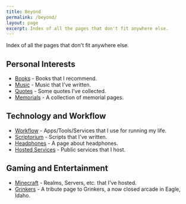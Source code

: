 ```yaml
---
title: Beyond  
permalink: /beyond/  
layout: page  
excerpt: Index of all the pages that don't fit anywhere else.
---
```


Index of all the pages that don't fit anywhere else.

## Personal Interests

- [Books](/books/) - Books that I recommend.
- [Music](/music/) - Music that I've written.
- [Quotes](/quotes/) - Some quotes I've collected.
- [Memorials](/memorial/) - A collection of memorial pages.

## Technology and Workflow

- [Workflow](/workflow/) - Apps/Tools/Services that I use for running my life.
- [Scriptorium](/scriptorium/) - Scripts that I've written.
- [Headphones](/headphones/) - A page about headphones.
- [Hosted Services](/services/) - Public services that I host.

## Gaming and Entertainment

- [Minecraft](/minecraft/) - Realms, Servers, etc. that I've hosted.
- [Grinkers](/grinkers/) - A tribute page to Grinkers, a now closed arcade in Eagle, Idaho.

